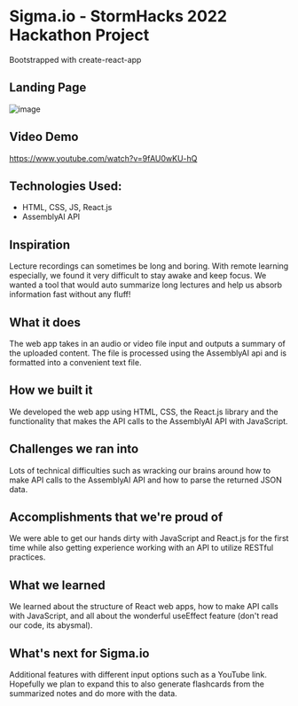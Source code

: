 # Sigma.io - StormHacks 2022 Hackathon Project

Bootstrapped with create-react-app

## Landing Page 
![image](https://user-images.githubusercontent.com/38903775/154912820-849fe227-69a4-419b-bc5b-c286715a34f2.png)

## Video Demo
https://www.youtube.com/watch?v=9fAU0wKU-hQ


## Technologies Used:
- HTML, CSS, JS, React.js
- AssemblyAI API

## Inspiration
Lecture recordings can sometimes be long and boring. With remote learning especially, we found it very difficult to stay awake and keep focus. We wanted a tool that would auto summarize long lectures and help us absorb information fast without any fluff!

## What it does
The web app takes in an audio or video file input and outputs a summary of the uploaded content. The file is processed using the AssemblyAI api and is formatted into a convenient text file. 

## How we built it
We developed the web app using HTML, CSS, the React.js library and the functionality that makes the API calls to the AssemblyAI API with JavaScript.

## Challenges we ran into
Lots of technical difficulties such as wracking our brains around how to make API calls to the AssemblyAI API and how to parse the returned JSON data. 

## Accomplishments that we're proud of
We were able to get our hands dirty with JavaScript and React.js for the first time while also getting experience working with an API to utilize RESTful practices.

## What we learned
We learned about the structure of React web apps, how to make API calls with JavaScript, and all about the wonderful useEffect feature (don't read our code, its abysmal). 

## What's next for Sigma.io
Additional features with different input options such as a YouTube link. Hopefully we plan to expand this to also generate flashcards from the summarized notes and do more with the data. 
